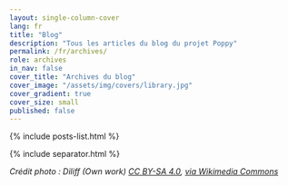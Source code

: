 ```yaml
---
layout: single-column-cover
lang: fr
title: "Blog"
description: "Tous les articles du blog du projet Poppy"
permalink: /fr/archives/
role: archives
in_nav: false
cover_title: "Archives du blog"
cover_image: "/assets/img/covers/library.jpg"
cover_gradient: true
cover_size: small
published: false
---
```


{% include posts-list.html %}

{% include separator.html %}

*Crédit photo : Diliff (Own work) [CC BY-SA 4.0](http://creativecommons.org/licenses/by-sa/4.0), [via Wikimedia Commons](https://commons.wikimedia.org/wiki/File%3ALong_Room_Interior%2C_Trinity_College_Dublin%2C_Ireland_-_Diliff.jpg)*
